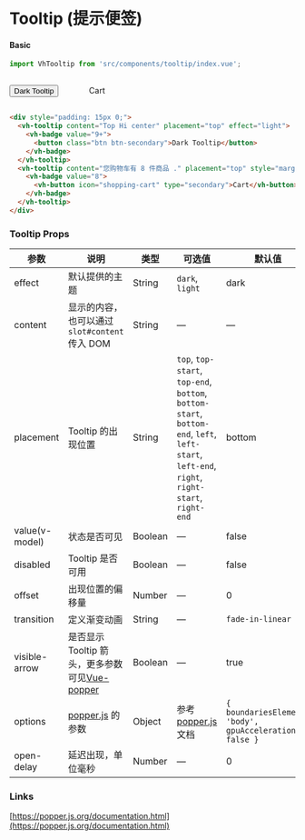 # Tooltip (提示便签)

#### Basic

```javascript
import VhTooltip from 'src/components/tooltip/index.vue';
```

<div style="padding: 15px 0;">
  <vh-tooltip content="Top Hi center" placement="top" effect="light">
    <vh-badge value="9+">
      <button class="btn btn-secondary">Dark Tooltip</button>
    </vh-badge>
  </vh-tooltip>
  <vh-tooltip content="您购物车有 8 件商品 ." placement="top" style="margin-left: 50px;">
    <vh-badge value="8">
      <vh-button icon="shopping-cart" type="secondary">Cart</vh-button>
    </vh-badge>
  </vh-tooltip>
</div>

```html
<div style="padding: 15px 0;">
  <vh-tooltip content="Top Hi center" placement="top" effect="light">
    <vh-badge value="9+">
      <button class="btn btn-secondary">Dark Tooltip</button>
    </vh-badge>
  </vh-tooltip>
  <vh-tooltip content="您购物车有 8 件商品 ." placement="top" style="margin-left: 50px;">
    <vh-badge value="8">
      <vh-button icon="shopping-cart" type="secondary">Cart</vh-button>
    </vh-badge>
  </vh-tooltip>
</div>
```

<script>
  import VhTooltip from 'src/components/tooltip/index.vue';
  import VhBadge from 'src/components/badge/index.vue';
  import { VhButton } from 'src/components/button/index';

  export default {
    components: {
      VhTooltip,
      VhBadge,
      VhButton
    }
  }
</script>


### Tooltip Props

| 参数               | 说明                                                     | 类型              | 可选值      | 默认值 |
|--------------------|----------------------------------------------------------|-------------------|-------------|--------|
|  effect        |  默认提供的主题  | String            | `dark`, `light`  | dark  |
|  content        |  显示的内容，也可以通过 `slot#content` 传入 DOM  | String            | — | — |
|  placement        |  Tooltip 的出现位置  | String           |  `top`, `top-start`, `top-end`, `bottom`, `bottom-start`, `bottom-end`, `left`, `left-start`, `left-end`, `right`, `right-start`, `right-end` |  bottom |
|  value(v-model)        |  状态是否可见  | Boolean           | — |  false |
|  disabled       |  Tooltip 是否可用  | Boolean           | — |  false |
|  offset        |  出现位置的偏移量  | Number           | — |  0 |
|  transition     |  定义渐变动画      | String             | — | `fade-in-linear` |
|  visible-arrow   |  是否显示 Tooltip 箭头，更多参数可见[Vue-popper](https://github.com/element-component/vue-popper) | Boolean | — | true |
|  options        | [popper.js](https://popper.js.org/documentation.html) 的参数 | Object            | 参考 [popper.js](https://popper.js.org/documentation.html) 文档 | `{ boundariesElement: 'body', gpuAcceleration: false }` |
| open-delay | 延迟出现，单位毫秒 | Number | — | 0 |


### Links

[https://popper.js.org/documentation.html](https://popper.js.org/documentation.html)